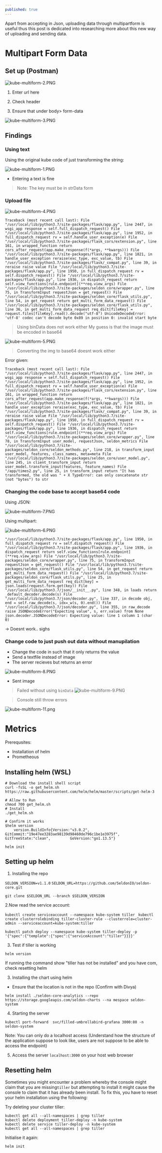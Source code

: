 ```yaml
---
published: true
---
```

Apart from accepting in Json, uploading data through multipartform is useful thus this post is dedicated into researching more about this new way of uploading and sending data.
# Multipart Form Data

## Set up (Postman)
![kube-multiform-2.PNG]({{site.baseurl}}/img/kube-multiform-2.PNG)

1) Enter url here

2) Check header

3) Ensure that under body> form-data

![kube-multiform-3.PNG]({{site.baseurl}}/img/kube-multiform-3.PNG)


## Findings

### Using text
Using the original kube code of just transforming the string:

![kube-multiform-1.PNG]({{site.baseurl}}/img/kube-multiform-1.PNG)

- Entering a text is fine
> Note: The key must be in strData form

### Upload file
![kube-multiform-4.PNG]({{site.baseurl}}/img/kube-multiform-4.PNG)

```
Traceback (most recent call last): File "/usr/local/lib/python3.7/site-packages/flask/app.py", line 2447, in wsgi_app response = self.full_dispatch_request() File "/usr/local/lib/python3.7/site-packages/flask/app.py", line 1952, in full_dispatch_request rv = self.handle_user_exception(e) File "/usr/local/lib/python3.7/site-packages/flask_cors/extension.py", line 161, in wrapped_function return cors_after_request(app.make_response(f(*args, **kwargs))) File "/usr/local/lib/python3.7/site-packages/flask/app.py", line 1821, in handle_user_exception reraise(exc_type, exc_value, tb) File "/usr/local/lib/python3.7/site-packages/flask/_compat.py", line 39, in reraise raise value File "/usr/local/lib/python3.7/site-packages/flask/app.py", line 1950, in full_dispatch_request rv = self.dispatch_request() File "/usr/local/lib/python3.7/site-packages/flask/app.py", line 1936, in dispatch_request return self.view_functions[rule.endpoint](**req.view_args) File "/usr/local/lib/python3.7/site-packages/seldon_core/wrapper.py", line 75, in TransformInput requestJson = get_request() File "/usr/local/lib/python3.7/site-packages/seldon_core/flask_utils.py", line 54, in get_request return get_multi_form_data_request() File "/usr/local/lib/python3.7/site-packages/seldon_core/flask_utils.py", line 36, in get_multi_form_data_request req_dict[fileKey] = request.files[fileKey].read().decode("utf-8") UnicodeDecodeError: 'utf-8' codec can't decode byte 0x89 in position 0: invalid start byte
```
> Using binData does not work either
> My guess is that the image must be encoded in base64

![kube-multiform-5.PNG]({{site.baseurl}}/img/kube-multiform-5.PNG)

> Converting the img to base64 doesnt work either

Error given:

```
Traceback (most recent call last): File "/usr/local/lib/python3.7/site-packages/flask/app.py", line 2447, in wsgi_app response = self.full_dispatch_request() File "/usr/local/lib/python3.7/site-packages/flask/app.py", line 1952, in full_dispatch_request rv = self.handle_user_exception(e) File "/usr/local/lib/python3.7/site-packages/flask_cors/extension.py", line 161, in wrapped_function return cors_after_request(app.make_response(f(*args, **kwargs))) File "/usr/local/lib/python3.7/site-packages/flask/app.py", line 1821, in handle_user_exception reraise(exc_type, exc_value, tb) File "/usr/local/lib/python3.7/site-packages/flask/_compat.py", line 39, in reraise raise value File "/usr/local/lib/python3.7/site-packages/flask/app.py", line 1950, in full_dispatch_request rv = self.dispatch_request() File "/usr/local/lib/python3.7/site-packages/flask/app.py", line 1936, in dispatch_request return self.view_functions[rule.endpoint](**req.view_args) File "/usr/local/lib/python3.7/site-packages/seldon_core/wrapper.py", line 78, in TransformInput user_model, requestJson, seldon_metrics File "/usr/local/lib/python3.7/site-packages/seldon_core/seldon_methods.py", line 218, in transform_input user_model, features, class_names, meta=meta File "/usr/local/lib/python3.7/site-packages/seldon_core/user_model.py", line 245, in client_transform_input return user_model.transform_input(features, feature_names) File "/app/times2.py", line 25, in transform_input return "It has transformed, the old was " + X TypeError: can only concatenate str (not "bytes") to str
```


### Changing the code base to accept base64 code

Using JSON:

![kube-multiform-7.PNG]({{site.baseurl}}/img/kube-multiform-7.PNG)



Using multipart:

![kube-multiform-6.PNG]({{site.baseurl}}/img/kube-multiform-6.PNG)


```
"/usr/local/lib/python3.7/site-packages/flask/app.py", line 1950, in full_dispatch_request rv = self.dispatch_request() File "/usr/local/lib/python3.7/site-packages/flask/app.py", line 1936, in dispatch_request return self.view_functions[rule.endpoint](**req.view_args) File "/usr/local/lib/python3.7/site-packages/seldon_core/wrapper.py", line 75, in TransformInput requestJson = get_request() File "/usr/local/lib/python3.7/site-packages/seldon_core/flask_utils.py", line 54, in get_request return get_multi_form_data_request() File "/usr/local/lib/python3.7/site-packages/seldon_core/flask_utils.py", line 25, in get_multi_form_data_request req_dict[key] = json.loads(request.form.get(key)) File "/usr/local/lib/python3.7/json/__init__.py", line 348, in loads return _default_decoder.decode(s) File "/usr/local/lib/python3.7/json/decoder.py", line 337, in decode obj, end = self.raw_decode(s, idx=_w(s, 0).end()) File "/usr/local/lib/python3.7/json/decoder.py", line 355, in raw_decode raise JSONDecodeError("Expecting value", s, err.value) from None json.decoder.JSONDecodeError: Expecting value: line 1 column 1 (char 0)
```

-> Doesnt work.. sighs

### Change code to just push out data without manupilation
- Change the code in such that it only returns the value
- Send a textfile instead of image
- The server recieves but returns an error

![kube-multiform-8.PNG]({{site.baseurl}}/img/kube-multiform-8.PNG)

- Sent image
> Failed without using `binData`
![kube-multiform-9.PNG]({{site.baseurl}}/img/kube-multiform-9.PNG)

> Console still throw errors

![kube-multiform-11.png]({{site.baseurl}}/img/kube-multiform-11.png)


# Metrics

Prerequsites:
- Installation of helm
- Prometheous

## Installing helm (WSL)
```
# Download the install shell script
curl -fsSL -o get_helm.sh https://raw.githubusercontent.com/helm/helm/master/scripts/get-helm-3

# Allow to Run
chmod 700 get_helm.sh
# Install
./get_helm.sh

# Confirm it works
$helm version
    version.BuildInfo{Version:"v3.0.2", GitCommit:"19e47ee3283ae98139d98460de796c1be1e3975f", GitTreeState:"clean", 		GoVersion:"go1.13.5"}
```

`helm init`

## Setting up helm


1. Installing the repo

`SELDON_VERSION=v1.1.0`
`SELDON_URL=https://github.com/SeldonIO/seldon-core.git`

`git clone $SELDON_URL --branch $SELDON_VERSION`

2.Now read the service account:

`kubectl create serviceaccount --namespace kube-system tiller`
`
kubectl create clusterrolebinding tiller-cluster-rule --clusterrole=cluster-admin --serviceaccount=kube-system:tiller`

`kubectl patch deploy --namespace kube-system tiller-deploy -p '{"spec":{"template":{"spec":{"serviceAccount":"tiller"}}}}'`

3. Test if tiller is working

`helm version`

If running the command show "tiller has not be installed" and you have com, check resetting helm

3. Installing the chart using helm
- Ensure that the location is not in the repo (Confirm with Divya)

`helm install ./seldon-core-analytics --repo https://storage.googleapis.com/seldon-charts --na
mespace seldon-system`

4. Starting the server

`kubectl port-forward 
svc/filled-umbrellabird-grafana 3000:80 -n seldon-system`

Note: You can only do a localhost access (Understand how the structure of the application suppose to look like, users are not suppose to be able to access the endpoint)

5. Access the server
`localhost:3000` on your host web browser


## Resetting helm

Sometimes you might encounter a problem whereby the console might claim that you are missing`tiller` but attempting to install it might cause the console to claim that it has already been install.
To fix this, you have to reset your helm installation using the following:


Try deleting your cluster tiller:

```
kubectl get all --all-namespaces | grep tiller
kubectl delete deployment tiller-deploy -n kube-system
kubectl delete service tiller-deploy -n kube-system
kubectl get all --all-namespaces | grep tiller
```

Initialise it again:


`helm init`




